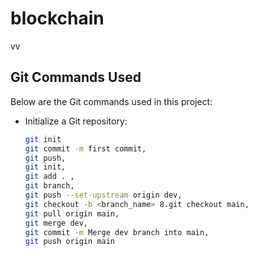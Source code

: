 # blockchain
vv
## Git Commands Used

Below are the Git commands used in this project:

- Initialize a Git repository:
  ```bash
  git init
  git commit -m first commit, 
  git push,
  git init,
  git add . ,
  git branch,
  git push --set-upstream origin dev,
  git checkout -b <branch_name> 8.git checkout main,
  git pull origin main,
  git merge dev,
  git commit -m Merge dev branch into main,
  git push origin main